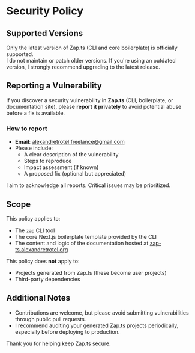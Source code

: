 # Security Policy

## Supported Versions

Only the latest version of Zap.ts (CLI and core boilerplate) is officially supported.  
I do not maintain or patch older versions. If you're using an outdated version, I strongly recommend upgrading to the latest release.

## Reporting a Vulnerability

If you discover a security vulnerability in **Zap.ts** (CLI, boilerplate, or documentation site), please **report it privately** to avoid potential abuse before a fix is available.

### How to report

- **Email**: alexandretrotel.freelance@gmail.com
- Please include:
  - A clear description of the vulnerability
  - Steps to reproduce
  - Impact assessment (if known)
  - A proposed fix (optional but appreciated)

I aim to acknowledge all reports. Critical issues may be prioritized.

## Scope

This policy applies to:

- The `zap` CLI tool
- The core Next.js boilerplate template provided by the CLI
- The content and logic of the documentation hosted at [zap-ts.alexandretrotel.org](https://zap-ts.alexandretrotel.org)

This policy does **not** apply to:
- Projects generated from Zap.ts (these become user projects)
- Third-party dependencies

## Additional Notes

- Contributions are welcome, but please avoid submitting vulnerabilities through public pull requests.
- I recommend auditing your generated Zap.ts projects periodically, especially before deploying to production.

Thank you for helping keep Zap.ts secure.
